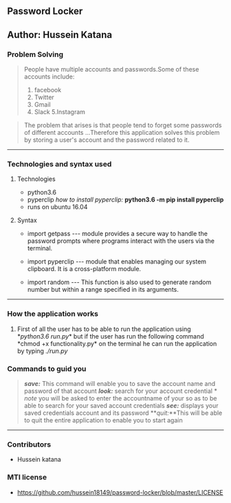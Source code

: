 ## Password Locker

## __Author: Hussein Katana__

### __Problem Solving__
> People have multiple accounts and passwords.Some of these accounts include:
> 1. facebook
> 2. Twitter
> 3. Gmail
> 4. Slack 
> 5.Instagram

> The problem that arises is that people tend to forget some passwords of different accounts
> ...Therefore this application solves this problem by storing a user's account and the password related to it.

***
### __Technologies and syntax used__
1. Technologies
    * python3.6
    * pyperclip *how to install pyperclip:* __python3.6 -m pip install pyperclip__
    * runs on  ubuntu 16.04

2. Syntax
    * import getpass --- module provides a secure way to handle the password prompts where programs interact with the users via the terminal.

    * import pyperclip --- module that enables managing our system clipboard. It is a cross-platform module.

    * import random --- This function is also used to generate random number but within a range specified in its arguments.

***

### __How the application works__
1. First of all the user has to be able to run the application using \*_python3.6 run.py_\* but if the user has run the following command \*chmod +x functionality.py\* on the terminal he can run the application by typing *./run.py*

### __Commands to guid you__

  > **_save:_** This command will enable you to save the account name and password of that account
  > **_look:_** search for your account credential
      * *note* you will be asked to enter the accountname of your so as to be able to search for your saved account credentials
  > **_see:_** displays your saved credentials account and its password
  > **_quit:_**This will be able to quit the entire application to enable you to start again 

***

<!-- ## Here some images to elaborate how the application works
![user sign up and login](/)
![account to store date](/) -->


### __Contributors__
 + Hussein katana
 
 ### __MTI license__
 + https://github.com/hussein18149/password-locker/blob/master/LICENSE






















